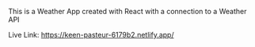 This is a Weather App created with React with a connection to a Weather API

Live Link: https://keen-pasteur-6179b2.netlify.app/
